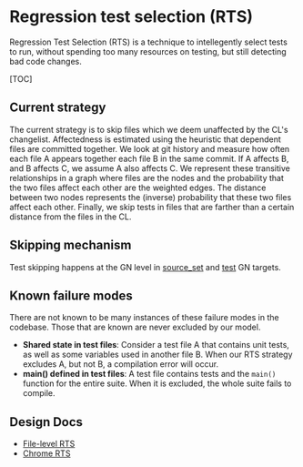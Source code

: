 # Regression test selection (RTS)

Regression Test Selection (RTS) is a technique to intellegently select tests to
run, without spending too many resources on testing, but still detecting bad
code changes.

[TOC]

## Current strategy

The current strategy is to skip files which we deem unaffected by the CL's
changelist. Affectedness is estimated using the heuristic that dependent files
are committed together. We look at git history and measure how often each file
A appears together each file B in the same commit. If A affects B,
and B affects C, we assume A also affects C. We represent these transitive
relationships in a graph where files are the nodes and the probability that the
two files affect each other are the weighted edges. The distance between two
nodes represents the (inverse) probability that these two files affect
each other. Finally, we skip tests in files that are farther than a
certain distance from the files in the CL.

## Skipping mechanism

Test skipping happens at the GN level in
[source_set](/build/config/BUILDCONFIG.gn) and [test](/testing/test.gni)
GN targets.

## Known failure modes

There are not known to be many instances of these failure modes in the codebase.
Those that are known are never excluded by our model.

- **Shared state in test files**: Consider a test file A that contains unit tests, as well as some variables
used in another file B. When our RTS strategy excludes A, but not B, a
compilation error will occur.
- **main() defined in test files**: A test file contains tests and the `main()` function for the entire suite.
When it is excluded, the whole suite fails to compile.

## Design Docs

- [File-level RTS](http://doc/1KWG82gNpkaRAchlp3jtENFdlefGvJxMHkAszlu9fo1c)
- [Chrome RTS](http://doc/10RP1XRw8ZSrvgVky1flH7ykAaIaG15RymM4gW7bFURQ)

